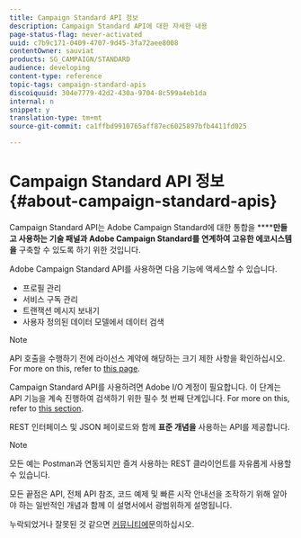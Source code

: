 ```yaml
---
title: Campaign Standard API 정보
description: Campaign Standard API에 대한 자세한 내용
page-status-flag: never-activated
uuid: c7b9c171-0409-4707-9d45-3fa72aee8008
contentOwner: sauviat
products: SG_CAMPAIGN/STANDARD
audience: developing
content-type: reference
topic-tags: campaign-standard-apis
discoiquuid: 304e7779-42d2-430a-9704-8c599a4eb1da
internal: n
snippet: y
translation-type: tm+mt
source-git-commit: ca1ffbd9910765aff87ec6025897bfb4411fd025

---
```



# Campaign Standard API 정보 {#about-campaign-standard-apis}

Campaign Standard API는 Adobe Campaign Standard에 대한 통합을 ******만들고 사용하는 기술 패널과 Adobe Campaign Standard를 연계하여 고유한 에코시스템을** 구축할 수 있도록 하기 위한 것입니다.

Adobe Campaign Standard API를 사용하면 다음 기능에 액세스할 수 있습니다.

* 프로필 관리
* 서비스 구독 관리
* 트랜잭션 메시지 보내기
* 사용자 정의된 데이터 모델에서 데이터 검색

>[!NOTE]
>
>API 호출을 수행하기 전에 라이선스 계약에 해당하는 크기 제한 사항을 확인하십시오. For more on this, refer to [this page](https://helpx.adobe.com/legal/product-descriptions/campaign-standard.html#ITInfrastructureResourcesbyActiveProfilesTiers).

Campaign Standard API를 사용하려면 Adobe I/O 계정이 필요합니다. 이 단계는 API 기능을 계속 진행하여 검색하기 위한 필수 첫 번째 단계입니다.
For more on this, refer to [this section](../../api/using/setting-up-api-access.md).

REST 인터페이스 및 JSON 페이로드와 함께 **표준 개념을** 사용하는 API를 제공합니다.

>[!NOTE]
>
>모든 예는 Postman과 연동되지만 즐겨 사용하는 REST 클라이언트를 자유롭게 사용할 수 있습니다.

모든 끝점은 API, 전체 API 참조, 코드 예제 및 빠른 시작 안내선을 조작하기 위해 알아야 하는 일반적인 개념과 함께 이 설명서에서 광범위하게 설명됩니다.

누락되었거나 잘못된 것 같으면 [커뮤니티에](https://help-forums.adobe.com/content/adobeforums/en/campaign-forum/adobe-campaign.html)문의하십시오.